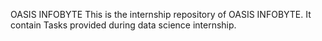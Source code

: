  OASIS INFOBYTE
This is the internship repository of OASIS INFOBYTE. It contain Tasks provided during data science internship.

